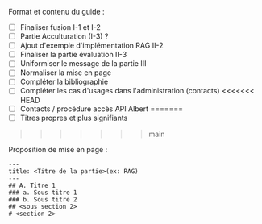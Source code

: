 
Format et contenu du guide :

- [ ] Finaliser fusion I-1 et I-2
- [ ] Partie Acculturation (I-3) ?
- [ ] Ajout d'exemple d'implémentation RAG II-2
- [ ] Finaliser la partie évaluation II-3
- [ ] Uniformiser le message de la partie III
- [ ] Normaliser la mise en page
- [ ] Compléter la bibliographie
- [ ] Compléter les cas d'usages dans l'administration (contacts)
<<<<<<< HEAD
- [ ] Contacts / procédure accès API Albert
=======
- [ ] Titres propres et plus signifiants
>>>>>>> main

Proposition de mise en page :

```
---
title: <Titre de la partie>(ex: RAG)
---
## A. Titre 1
### a. Sous titre 1
### b. Sous titre 2
## <sous section 2>
# <section 2>
```
